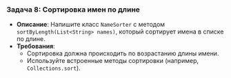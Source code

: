 ### Задача 8: **Сортировка имен по длине**
- **Описание**: Напишите класс `NameSorter` с методом `sortByLength(List<String> names)`, который сортирует имена в списке по длине.
- **Требования**:
    - Сортировка должна происходить по возрастанию длины имени.
    - Используйте встроенные методы сортировки (например, `Collections.sort`).